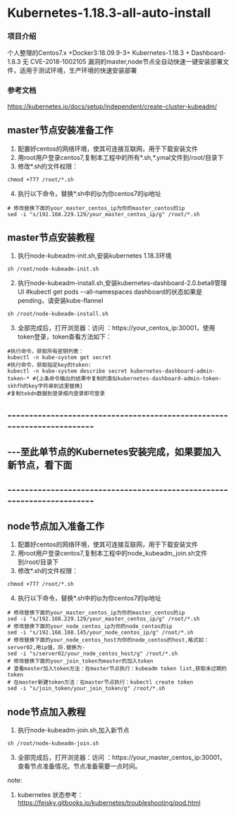 # Kubernetes-1.18.3-all-auto-install

### 项目介绍
个人整理的Centos7.x +Docker3:18.09.9-3+ Kubernetes-1.18.3 + Dashboard-1.8.3 无 CVE-2018-1002105 漏洞的master,node节点全自动快速一键安装部署文件，适用于测试环境，生产环境的快速安装部署

### 参考文档
https://kubernetes.io/docs/setup/independent/create-cluster-kubeadm/

## master节点安装准备工作

1. 配置好centos的网络环境，使其可连接互联网，用于下载安装文件
2. 用root用户登录centos7,复制本工程中的所有*.sh,*.ymal文件到/root/目录下
3. 修改*.sh的文件权限：

```
chmod +777 /root/*.sh
```
4. 执行以下命令，替换*.sh中的ip为你centos7的ip地址

```
# 修改替换下面的your_master_centos_ip为你的master_centos的ip
sed -i "s/192.168.229.129/your_master_centos_ip/g" /root/*.sh
```

## master节点安装教程

1. 执行node-kubeadm-init.sh,安装kubernetes 1.18.3环境

```
sh /root/node-kubeadm-init.sh
```

2. 执行node-kubeadm-install.sh,安装kubernetes-dashboard-2.0.beta8管理UI
#kubectl get pods --all-namespaces dashboard的状态如果是pending，请安装kube-flannel
```
sh /root/node-kubeadm-install.sh
```
3. 全部完成后，打开浏览器：访问 ：https://your_centos_ip:30001，使用token登录，token查看方法如下：


```
#执行命令，获取所有密钥列表：
kubectl -n kube-system get secret
#执行命令，获取指定key的token:
kubectl -n kube-system describe secret kubernetes-dashboard-admin-token-* #{上条命令输出的结果中复制的类似kubernetes-dashboard-admin-token-skhfh的key字符串到这里替换}
#复制tokdn数据到登录框内登录即可登录
```

## -----------------------------------------------------------------------
## ---至此单节点的Kubernetes安装完成，如果要加入新节点，看下面
## -----------------------------------------------------------------------



## node节点加入准备工作

1. 配置好centos的网络环境，使其可连接互联网，用于下载安装文件
2. 用root用户登录centos7,复制本工程中的node_kubeadm_join.sh文件到/root/目录下
3. 修改*.sh的文件权限：

```
chmod +777 /root/*.sh
```
4. 执行以下命令，替换*.sh中的ip为你centos7的ip地址

```
# 修改替换下面的your_master_centos_ip为你的master_centos的ip
sed -i "s/192.168.229.129/your_master_centos_ip/g" /root/*.sh
# 修改替换下面的your_node_centos_ip为你的node_centos的ip
sed -i "s/192.168.168.145/your_node_centos_ip/g" /root/*.sh
# 修改替换下面的your_node_centos_host为你的node_centos的host,格式如：server02,用ip值，将.替换为-
sed -i "s/server02/your_node_centos_host/g" /root/*.sh
# 修改替换下面的your_join_token为master的加入token
# 查看master加入token方法：在master节点执行：kubeadm token list,获取未过期的token
# 在master新建token方法：在master节点执行：kubectl create token
sed -i "s/join_token/your_join_token/g" /root/*.sh
```

## node节点加入教程

1. 执行node-kubeadm-join.sh,加入新节点

```
sh /root/node-kubeadm-join.sh
```
3. 全部完成后，打开浏览器：访问 ：https://your_master_centos_ip:30001，查看节点准备情况。节点准备需要一点时间。

note:
1. kubernetes 状态参考： https://feisky.gitbooks.io/kubernetes/troubleshooting/pod.html



